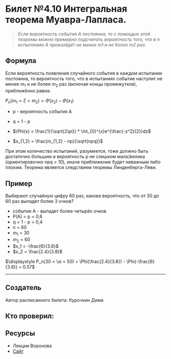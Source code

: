 # Билет №4.10  Интегральная теорема Муавра-Лапласа.

> *Если вероятность события А постоянна, то с помощью этой теоремы можно примерно подсчитать вероятность того, что в n испытаниях А произойдёт не менее m1 и не более m2 раз.*

## Формула 

Если вероятность  появления случайного события  в каждом испытании постоянна, то вероятность  того, что в  испытаниях событие  наступит не менее $m_1$ и не более $m_2$ раз (включая концы промежутков), приближённо равна:

$\displaystyle P_n(m_1 < \xi < m_2) = \Phi(x_2) - \Phi(x_1)$

- p - вероятность события A

- q = 1 - p

- $\Phi(x)  = \frac{1}{\sqrt{2\pi}} * \int_{0}^{x}e^{\frac{-z^2}{2}}dz$

- $x_{1,2} = \frac{m_{1,2} - np}{\sqrt{npq}}$

При этом количество испытаний, разумеется, тоже должно быть достаточно большим и вероятность p не слишком мала/велика (ориентировочно npq > 10), иначе приближение будет неважным либо плохим. Теорема является следствием теоремы Линденберга-Леви.
## Пример 

Выбирают случайную цифру 60 раз, какова вероятность, что от 30 до 60 раз выпадет более 3 очков?
 - событие А - выпадет более четырёх очков
 - P(A) = p = 0,6
 - q = 1 - p = 0,4
 - n = 60
 - $m_1$ = 30
 - $m_2$ = 60
 - $x_1 = -\frac{6}{3.8}$
 - $x_2 = \frac{2.4}{3.8}$
 
$\displaystyle P_n(30 < \xi < 50) = \Phi(\frac{2.4}{3.8}) - \Phi(-\frac{6}{3.8}) = 0.57$

---
## Создатель

Автор расписанного билета: Курочкин Дима

Кто проверил:
-

## Ресурсы
- Лекции Воронова
- [Сайт](http://mathprofi.ru/lokalnaja_i_integralnaja_teoremy_laplasa.html)
